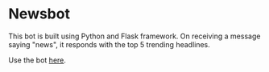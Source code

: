 # Newsbot
This bot is built using Python and Flask framework.
On receiving a message saying "news", it responds with the top 5 trending headlines. 

Use the bot [here](http://t.me/trending_news_bot).
